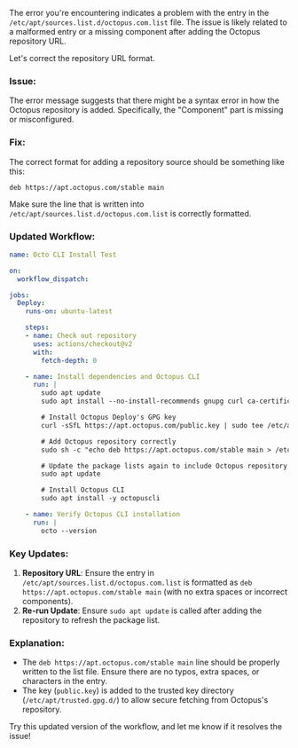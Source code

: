 The error you're encountering indicates a problem with the entry in the `/etc/apt/sources.list.d/octopus.com.list` file. The issue is likely related to a malformed entry or a missing component after adding the Octopus repository URL.

Let's correct the repository URL format.

### Issue:
The error message suggests that there might be a syntax error in how the Octopus repository is added. Specifically, the "Component" part is missing or misconfigured.

### Fix:
The correct format for adding a repository source should be something like this:
```
deb https://apt.octopus.com/stable main
```

Make sure the line that is written into `/etc/apt/sources.list.d/octopus.com.list` is correctly formatted.

### Updated Workflow:

```yaml
name: Octo CLI Install Test

on:
  workflow_dispatch:

jobs:
  Deploy:
    runs-on: ubuntu-latest

    steps:
    - name: Check out repository
      uses: actions/checkout@v2
      with:
        fetch-depth: 0

    - name: Install dependencies and Octopus CLI
      run: |
        sudo apt update
        sudo apt install --no-install-recommends gnupg curl ca-certificates apt-transport-https -y

        # Install Octopus Deploy's GPG key
        curl -sSfL https://apt.octopus.com/public.key | sudo tee /etc/apt/trusted.gpg.d/octopus.asc

        # Add Octopus repository correctly
        sudo sh -c "echo deb https://apt.octopus.com/stable main > /etc/apt/sources.list.d/octopus.com.list"

        # Update the package lists again to include Octopus repository
        sudo apt update

        # Install Octopus CLI
        sudo apt install -y octopuscli

    - name: Verify Octopus CLI installation
      run: |
        octo --version
```

### Key Updates:
1. **Repository URL**: Ensure the entry in `/etc/apt/sources.list.d/octopus.com.list` is formatted as `deb https://apt.octopus.com/stable main` (with no extra spaces or incorrect components).
2. **Re-run Update**: Ensure `sudo apt update` is called after adding the repository to refresh the package list.

### Explanation:
- The `deb https://apt.octopus.com/stable main` line should be properly written to the list file. Ensure there are no typos, extra spaces, or characters in the entry.
- The key (`public.key`) is added to the trusted key directory (`/etc/apt/trusted.gpg.d/`) to allow secure fetching from Octopus's repository.

Try this updated version of the workflow, and let me know if it resolves the issue!
